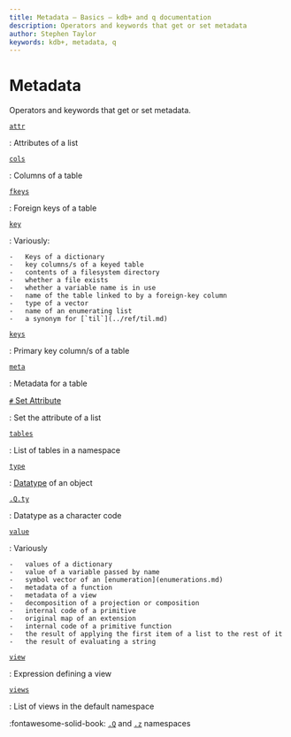 ```yaml
---
title: Metadata – Basics – kdb+ and q documentation
description: Operators and keywords that get or set metadata
author: Stephen Taylor
keywords: kdb+, metadata, q
---
```

# Metadata




Operators and keywords that get or set metadata.

[`attr`](../ref/attr.md)

: Attributes of a list

[`cols`](../ref/cols.md#cols)

: Columns of a table

[`fkeys`](../ref/fkeys.md)

: Foreign keys of a table

[`key`](../ref/key.md)

: Variously: 

    -   Keys of a dictionary
    -   key columns/s of a keyed table
    -   contents of a filesystem directory
    -   whether a file exists
    -   whether a variable name is in use
    -   name of the table linked to by a foreign-key column
    -   type of a vector
    -   name of an enumerating list
    -   a synonym for [`til`](../ref/til.md)

[`keys`](../ref/keys.md#keys)

: Primary key column/s of a table

[`meta`](../ref/meta.md)

: Metadata for a table

[`#` Set Attribute](../ref/set-attribute.md)

: Set the attribute of a list

[`tables`](../ref/tables.md)

: List of tables in a namespace

[`type`](../ref/type.md)

: [Datatype](datatypes.md) of an object

[`.Q.ty`](../ref/dotq.md#qty-type)

: Datatype as a character code

[`value`](../ref/value.md)

: Variously

    -   values of a dictionary
    -   value of a variable passed by name
    -   symbol vector of an [enumeration](enumerations.md)
    -   metadata of a function
    -   metadata of a view
    -   decomposition of a projection or composition
    -   internal code of a primitive
    -   original map of an extension
    -   internal code of a primitive function
    -   the result of applying the first item of a list to the rest of it
    -   the result of evaluating a string


[`view`](../ref/view.md)

: Expression defining a view

[`views`](../ref/view.md#views)

: List of views in the default namespace


:fontawesome-solid-book:
[`.Q`](../ref/dotq.md) and
[`.z`](../ref/dotz.md) namespaces
